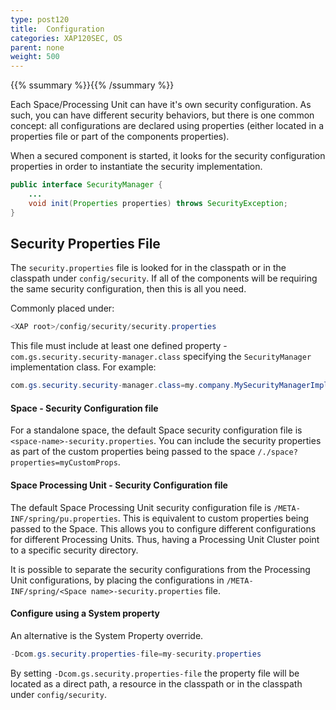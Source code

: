 ```yaml
---
type: post120
title:  Configuration
categories: XAP120SEC, OS
parent: none
weight: 500
---
```


{{% ssummary %}}{{% /ssummary %}}


Each Space/Processing Unit can have it's own security configuration. As such, you can have different security behaviors, but there is one common concept: all configurations are declared using properties (either located in a properties file or part of the components properties).

When a secured component is started, it looks for the security configuration properties in order to instantiate the security implementation.

```java
public interface SecurityManager {
    ...
    void init(Properties properties) throws SecurityException;
}
```

## Security Properties File

The `security.properties` file is looked for in the classpath or in the classpath under `config/security`.
If all of the components will be requiring the same security configuration, then this is all you need.

Commonly placed under:

```java
<XAP root>/config/security/security.properties
```

This file must include at least one defined property - `com.gs.security.security-manager.class` specifying the `SecurityManager` implementation class.
For example:
```java
com.gs.security.security-manager.class=my.company.MySecurityManagerImpl
```

#### Space - Security Configuration file

For a standalone space, the default Space security configuration file is `<space-name>-security.properties`. You can include the security properties as part of the custom properties being passed to the space `/./space?properties=myCustomProps`.


#### Space Processing Unit - Security Configuration file

The default Space Processing Unit security configuration file is `/META-INF/spring/pu.properties`. This is equivalent to custom properties being passed to the Space. This allows you to configure different configurations for different Processing Units. Thus, having a Processing Unit Cluster point to a specific security directory.

It is possible to separate the security configurations from the Processing Unit configurations, by placing the configurations in `/META-INF/spring/<Space name>-security.properties` file.


#### Configure using a System property

An alternative is the System Property override.

```java
-Dcom.gs.security.properties-file=my-security.properties
```

By setting `-Dcom.gs.security.properties-file` the property file will be located as a direct path, a resource in the classpath or in the classpath under `config/security`.
